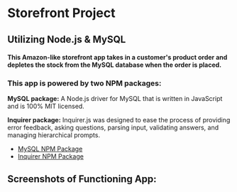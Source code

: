 # Storefront Project

## Utilizing Node.js & MySQL

#### This Amazon-like storefront app takes in a customer's product order and depletes the stock from the MySQL database when the order is placed. 

### This app is powered by two NPM packages:
**MySQL package:** A Node.js driver for MySQL that is written in JavaScript and is 100% MIT licensed.

**Inquirer package:** Inquirer.js was designed to ease the process of providing error feedback, asking questions, parsing input, validating answers, and managing hierarchical prompts.

   * [MySQL NPM Package](https://www.npmjs.com/package/mysql)
   * [Inquirer NPM Package](https://www.npmjs.com/package/inquirer)
   

## Screenshots of Functioning App:
